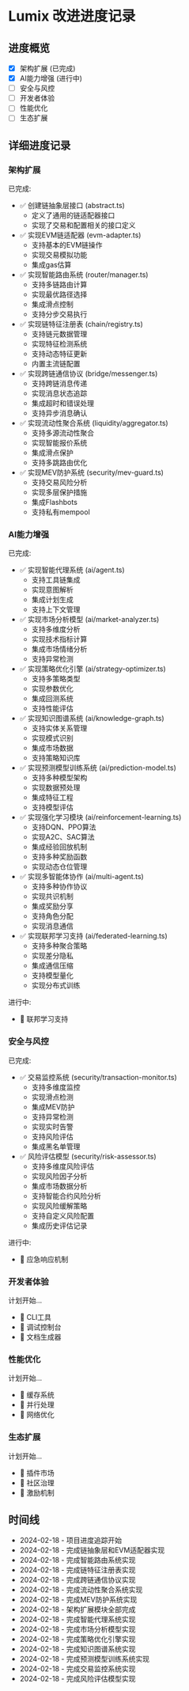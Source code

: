 # Lumix 改进进度记录

## 进度概览
- [x] 架构扩展 (已完成)
- [x] AI能力增强 (进行中)
- [ ] 安全与风控
- [ ] 开发者体验
- [ ] 性能优化
- [ ] 生态扩展

## 详细进度记录

### 架构扩展
已完成:
- ✅ 创建链抽象层接口 (abstract.ts)
  - 定义了通用的链适配器接口
  - 实现了交易和配置相关的接口定义
- ✅ 实现EVM链适配器 (evm-adapter.ts)
  - 支持基本的EVM链操作
  - 实现交易模拟功能
  - 集成gas估算
- ✅ 实现智能路由系统 (router/manager.ts)
  - 支持多链路由计算
  - 实现最优路径选择
  - 集成滑点控制
  - 支持分步交易执行
- ✅ 实现链特征注册表 (chain/registry.ts)
  - 支持链元数据管理
  - 实现特征检测系统
  - 支持动态特征更新
  - 内置主流链配置
- ✅ 实现跨链通信协议 (bridge/messenger.ts)
  - 支持跨链消息传递
  - 实现消息状态追踪
  - 集成超时和错误处理
  - 支持异步消息确认
- ✅ 实现流动性聚合系统 (liquidity/aggregator.ts)
  - 支持多源流动性聚合
  - 实现智能报价系统
  - 集成滑点保护
  - 支持多跳路由优化
- ✅ 实现MEV防护系统 (security/mev-guard.ts)
  - 支持交易风险分析
  - 实现多层保护措施
  - 集成Flashbots
  - 支持私有mempool

### AI能力增强
已完成:
- ✅ 实现智能代理系统 (ai/agent.ts)
  - 支持工具链集成
  - 实现意图解析
  - 集成计划生成
  - 支持上下文管理
- ✅ 实现市场分析模型 (ai/market-analyzer.ts)
  - 支持多维度分析
  - 实现技术指标计算
  - 集成市场情绪分析
  - 支持异常检测
- ✅ 实现策略优化引擎 (ai/strategy-optimizer.ts)
  - 支持多策略类型
  - 实现参数优化
  - 集成回测系统
  - 支持性能评估
- ✅ 实现知识图谱系统 (ai/knowledge-graph.ts)
  - 支持实体关系管理
  - 实现模式识别
  - 集成市场数据
  - 支持策略知识库
- ✅ 实现预测模型训练系统 (ai/prediction-model.ts)
  - 支持多种模型架构
  - 实现数据预处理
  - 集成特征工程
  - 支持模型评估
- ✅ 实现强化学习模块 (ai/reinforcement-learning.ts)
  - 支持DQN、PPO算法
  - 实现A2C、SAC算法
  - 集成经验回放机制
  - 支持多种奖励函数
  - 实现动态仓位管理
- ✅ 实现多智能体协作 (ai/multi-agent.ts)
  - 支持多种协作协议
  - 实现共识机制
  - 集成奖励分享
  - 支持角色分配
  - 实现消息通信
- ✅ 实现联邦学习支持 (ai/federated-learning.ts)
  - 支持多种聚合策略
  - 实现差分隐私
  - 集成通信压缩
  - 支持模型量化
  - 实现分布式训练

进行中:
- 🔄 联邦学习支持

### 安全与风控
已完成:
- ✅ 交易监控系统 (security/transaction-monitor.ts)
  - 支持多维度监控
  - 实现滑点检测
  - 集成MEV防护
  - 支持异常检测
  - 实现实时告警
  - 支持风险评估
  - 集成黑名单管理
- ✅ 风险评估模型 (security/risk-assessor.ts)
  - 支持多维度风险评估
  - 实现风险因子分析
  - 集成市场数据分析
  - 支持智能合约风险分析
  - 实现风险缓解策略
  - 支持自定义风险配置
  - 集成历史评估记录

进行中:
- 🔄 应急响应机制

### 开发者体验
计划开始...
- 🔄 CLI工具
- 🔄 调试控制台
- 🔄 文档生成器

### 性能优化
计划开始...
- 🔄 缓存系统
- 🔄 并行处理
- 🔄 网络优化

### 生态扩展
计划开始...
- 🔄 插件市场
- 🔄 社区治理
- 🔄 激励机制

## 时间线
- 2024-02-18 - 项目进度追踪开始
- 2024-02-18 - 完成链抽象层和EVM适配器实现
- 2024-02-18 - 完成智能路由系统实现
- 2024-02-18 - 完成链特征注册表实现
- 2024-02-18 - 完成跨链通信协议实现
- 2024-02-18 - 完成流动性聚合系统实现
- 2024-02-18 - 完成MEV防护系统实现
- 2024-02-18 - 架构扩展模块全部完成
- 2024-02-18 - 完成智能代理系统实现
- 2024-02-18 - 完成市场分析模型实现
- 2024-02-18 - 完成策略优化引擎实现
- 2024-02-18 - 完成知识图谱系统实现
- 2024-02-18 - 完成预测模型训练系统实现
- 2024-02-18 - 完成交易监控系统实现
- 2024-02-18 - 完成风险评估模型实现
